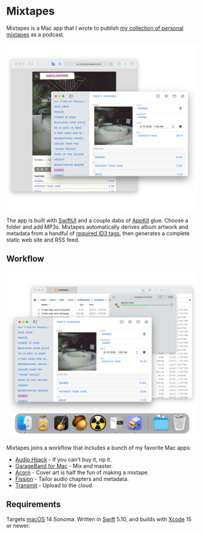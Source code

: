 # Mixtapes

Mixtapes is a Mac app that I wrote to publish [my collection of personal mixtapes](https://s3.amazonaws.com/toddheasley/mixtapes/index.html) as a podcast. 

![](docs/mixtapes.png)

The app is built with [SwiftUI](https://developer.apple.com/xcode/swiftui) and a couple dabs of [AppKit](https://developer.apple.com/documentation/appkit) glue. Choose a folder and add MP3s. Mixtapes automatically derives album artwork and metadata from a handful of [required ID3 tags](mixtapes/README.md), then generates a complete static web site and RSS feed.

## Workflow

![](docs/mixtapes-workflow.png)

Mixtapes joins a workflow that includes a bunch of my favorite Mac apps:

* [Audio Hijack](https://www.rogueamoeba.com/audiohijack) - If you can't buy it, rip it.
* [GarageBand for Mac](https://www.apple.com/mac/garageband) - Mix and master.
* [Acorn](https://flyingmeat.com/acorn) - Cover art is half the fun of making a mixtape.
* [Fission](https://www.rogueamoeba.com/fission) - Tailor audio chapters and metadata.
* [Transmit](https://panic.com/transmit) - Upload to the cloud.

## Requirements

Targets [macOS](https://developer.apple.com/macos) 14 Sonoma. Written in [Swift](https://developer.apple.com/swift) 5.10, and builds with [Xcode](https://developer.apple.com/xcode) 15 or newer.
